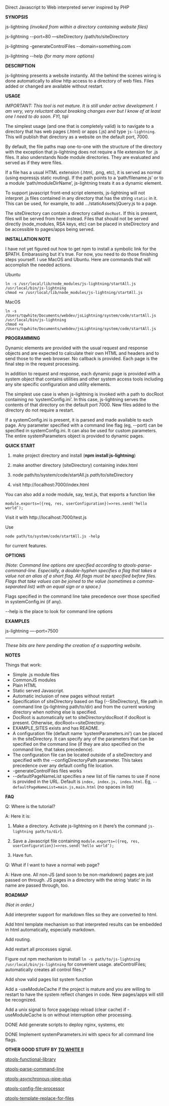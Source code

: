 
 Direct Javascript to Web interpreted server inspired by PHP

**SYNOPSIS**

js-lightning *(invoked from within a directory containing website files)*

js-lightning -\-port=80 —siteDirectory /path/to/siteDirectory

js-lightning -generateControlFiles -\-domain=something.com

js-lightning -\-help *(for many more options)*

**DESCRIPTION**

js-lightning presents a website instantly. All the behind the scenes wiring is done automatically to allow http access to a directory of web files. Files added or changed are available without restart.

**USAGE**

*IMPORTANT: This tool is not mature. It is still under active development. I am very, very reluctant about breaking changes ever but I know of at least one I need to do soon. FYI, tqii*

The simplest usage (and one that is completely valid) is to navigate to a directory that has web pages (.html) or apps (.js) and type `js-lightning`. This will publish that directory as a website on the default port, 7000.

By default, the file paths map one-to-one with the structure of the directory with the exception that js-lightning does not require a file extension for .js files. It also understands Node module directories. They are evaluated and served as if they were files.

If a file has a usual HTML extension (.html, .png, etc), it is served as normal (using expressjs static routing). If the path points to a ‘path/filename.js’ or to a module ‘path/moduleDirName’, js-lightning treats it as a dynamic element.

To support javascript front-end script elements, js-lightning will not interpret .js files contained in any directory that has the string `static` in it. This can be used, for example, to add .../staticAssets/jQuery.js to a page. 

The siteDirectory can contain a directory called `docRoot`. If this is present, files will be served from here instead. Files that should not be served directly (node_modules, RSA keys, etc) can be placed in siteDirectory and be accessible to pages/apps being served.

**INSTALLATION NOTE**

I have not yet figured out how to get npm to install a symbolic link for the $PATH. Embarassing but it's true. For now, you need to do those finishing steps yourself. I use MacOS and Ubuntu. Here are commands that will accomplish the needed actions.

Ubuntu

	ln -s /usr/local/lib/node_modules/js-lightning/startAll.js /usr/local/bin/js-lightning
	chmod +x /usr/local/lib/node_modules/js-lightning/startAll.js

MacOS

 	ln -s /Users/tqwhite/Documents/webdev/jsLightning/system/code/startAll.js /usr/local/bin/js-lightning
 	chmod +x /Users/tqwhite/Documents/webdev/jsLightning/system/code/startAll.js


**PROGRAMMING**

Dynamic elements are provided with the usual request and response objects and are expected to calculate their own HTML and headers and to send those to the web browser. No callback is provided. Each page is the final step in the request processing.

In addition to request and response, each dynamic page is provided with a system object that contains utilities and other system access tools including any site specific configuration and utility elements.

The simplest use case is when js-lightning is invoked with a path to docRoot containing no ‘systemConfig.ini’. In this case, js-lightning serves the contents of that directory on the default port 7000. New files added to the directory do not require a restart.

If a systemConfig.ini is present, it is parsed and made available to each page. Any parameter specified with a command line flag (eg, -\-port) can be specified in systemConfig.ini. It can also be used for custom parameters. The entire systemParameters object is provided to dynamic pages.

**QUICK START**

1) make project directory and install (**npm install js-lightning**)

2) make another directory (siteDirectory) containing index.html

3) node path/to/system/code/startAll.js *path/to*/siteDirectory

4) visit http://localhost:7000/index.html

You can also add a node module, say, test.js, that exports a function like 

`module.exports=({req, res, userConfiguration})=>res.send('hello world’);`

Visit it with http://localhost:7000/test.js

Use 

`node path/to/system/code/startAll.js -help `

for current features.


**OPTIONS**

*(Note: Command line options are specified according to  qtools-parse-command-line. Especially, a double-hyphen specifies a flag that takes a value not an alias of a short flag. All flags must be specified before files. Flags that take values can be joined to the value (sometimes a comma-separated list) with an equal sign or a space.)*

Flags specified in the command line take precedence over those specified in systemConfig.ini (if any).

-\-help is the place to look for command line options

**EXAMPLES**

js-lightning —\-port=7500

___

*These bits are here pending the creation of a supporting website.*

**NOTES**

Things that work:

* Simple .js module files
* CommonJS modules
* Plain HTML
* Static served Javascript.
* Automatic inclusion of new pages without restart
* Specification of siteDirectory based on flag (-\-SiteDirectory), file path in command line (js-lightning path/to/dir) and from the current working directory when nothing else is specified.
* DocRoot is automatically set to siteDirectory/docRoot if docRoot is present. Otherwise, docRoot==siteDirectory.
* EXAMPLE_SITES exists and has README.
* A configuration file (default name ‘systemParameters.ini’) can be placed in the siteDirectory. It can specify any of the parameters that can be specified on the command line (if they are also specified on the command line, that takes precedence). 
* The configuration file can be located outside of a siteDirectory and specified with the -\-configDirectoryPath parameter. This takes precedence over any default config file location.
* -generateControlFiles files works
* --defaultPageNameList specifies a new list of file names to use if none is provided in the URL. Default is `index, index.js, index.html`. Eg,  `--defaultPageNameList=main.js,main.html` (no spaces in list)

**FAQ**

Q: Where is the tutorial?

A: Here it is:

1. Make a directory. Activate js-lightning on it (here’s the command `js-lightning path/to/dir`). 

2. Save a Javascript file containing `module.exports=({req, res, userConfiguration})=>res.send('hello world’);` 

3. Have fun.

Q: What if I want to have a normal web page?

A: Have one. All non-JS (and soon to be non-markdown) pages are just passed on through. JS pages in a directory with the string ‘static’ in its name are passed through, too.

**ROADMAP**

*(Not in order.)*

Add interpreter support for markdown files so they are converted to html.

Add html template mechanism so that interpreted results can be embedded in html automatically, especially markdown.

Add routing.

Add restart all processes signal.

Figure out npm mechanism to install `ln -s path/to/js-lightning /usr/local/bin/js-lightning` for convenient usage.
ateControlFiles; automatically creates all control files.)*

Add show valid pages list system function

Add a -useModuleCache if the project is mature and you are willing to restart to have the system reflect changes in code. New pages/apps will still be recognized.

Add a unix signal to force page/app reload (clear cache) if -useModuleCache is on without interruption other processing.

DONE Add generate scripts to deploy nginx, systems, etc

DONE Implement systemParameters.ini with specs for all command line flags.

**OTHER GOOD STUFF BY [TQ WHITE II](http://tqwhite.com)**

[qtools-functional-library](https://www.npmjs.com/package/qtools-functional-library)

[qtools-parse-command-line](https://www.npmjs.com/package/qtools-parse-command-line)

[qtools-asynchronous-pipe-plus](https://www.npmjs.com/package/qtools-asynchronous-pipe-plus)

[qtools-config-file-processor](https://www.npmjs.com/package/qtools-config-file-processor)

[qtools-template-replace-for-files](https://www.npmjs.com/package/qtools-template-replace-for-files)

